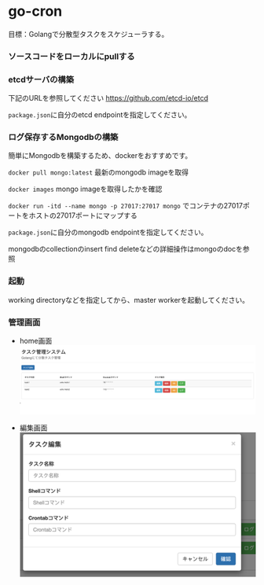 # go-cron
目標：Golangで分散型タスクをスケジューラする。

### ソースコードをローカルにpullする

### etcdサーバの構築
下記のURLを参照してください
https://github.com/etcd-io/etcd

`package.json`に自分のetcd endpointを指定してください。

### ログ保存するMongodbの構築
簡単にMongodbを構築するため、dockerをおすすめです。

`docker pull mongo:latest` 最新のmongodb imageを取得

`docker images` mongo imageを取得したかを確認

`docker run -itd --name mongo -p 27017:27017 mongo` でコンテナの27017ポートをホストの27017ポートにマップする

`package.json`に自分のmongodb endpointを指定してください。
 
 mongodbのcollectionのinsert find deleteなどの詳細操作はmongoのdocを参照
 
### 起動
working directoryなどを指定してから、master workerを起動してください。

### 管理画面
- home画面
![home](https://github.com/baikourin/go-cron/blob/master/src/github.com/gocron/master/main/webroot/static/home.png?raw=true)


- 編集画面
![edit](https://github.com/baikourin/go-cron/blob/master/src/github.com/gocron/master/main/webroot/static/edit.png?raw=true)
